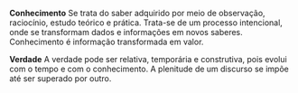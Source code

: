 **Conhecimento**
	Se trata do saber adquirido por meio de observação, raciocínio, estudo teórico e prática. Trata-se de um processo intencional, onde se transformam dados e informações em novos saberes.
	Conhecimento é informação transformada em valor.

**Verdade**
	A verdade pode ser relativa, temporária e construtiva, pois evolui com o tempo e com o conhecimento.
	A plenitude de um discurso se impõe até ser superado por outro.
	